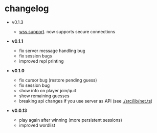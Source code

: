 # changelog

- v0.1.3
  - [wss support](#wss-support). now supports secure connections

- **v0.1.1** 
  - fix server message handling bug
  - fix session bugs
  - improved repl printing

- **v0.1.0** 
  - fix cursor bug (restore pending guess)
  - fix session bug 
  - show info on player join/quit
  - show remaining guesses
  - breaking api changes if you use server as API (see [./src/lib/net.ts](./src/lib/net.ts))


- **v0.0.13** 
  - play again after winning (more persistent sessions)
  - improved wordlist

